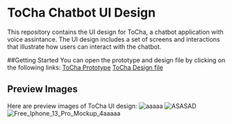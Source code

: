 # ToCha Chatbot UI Design
This repository contains the UI design for ToCha, a chatbot application with voice assintance. The UI design includes a set of screens and interactions that illustrate how users can interact with the chatbot.

##Getting Started
You can open the prototype and design file by clicking on the following links: 
[ToCha Prototype](https://www.figma.com/proto/dLJq5M6msX19gBdBfIXhIX/Tocha?type=design&node-id=1-2&t=7J6etQvOa0GCWKEt-1&scaling=scale-down&page-id=0%3A1&starting-point-node-id=12%3A7&mode=design)
[ToCha Design file](https://www.figma.com/file/dLJq5M6msX19gBdBfIXhIX/Tocha?type=design&node-id=0%3A1&mode=design&t=BnXvAv7qxZ1EWkgj-1)

## Preview Images
Here are preview images of ToCha UI design:
![aaaaa](https://github.com/tasneemalhattami1/ToCha/assets/140200023/0fd5c233-3650-4f8a-912a-da3e20a5303c)
![ASASAD](https://github.com/tasneemalhattami1/ToCha/assets/140200023/35a102e4-fd45-489f-812f-54a1e074abdf)
![Free_Iphone_13_Pro_Mockup_4aaaaa](https://github.com/tasneemalhattami1/ToCha/assets/140200023/182768f1-f919-409e-99e3-f43f229f2d40)
